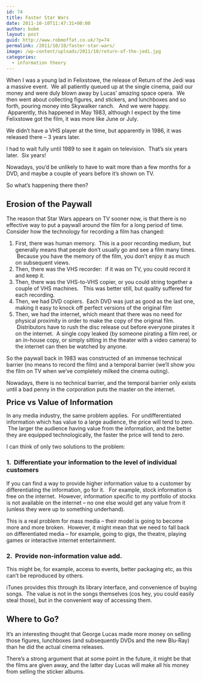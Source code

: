 ```yaml
---
id: 74
title: Faster Star Wars
date: 2011-10-10T11:47:31+00:00
author: bobm
layout: post
guid: http://www.robmoffat.co.uk/?p=74
permalink: /2011/10/10/faster-star-wars/
image: /wp-content/uploads/2011/10/return-of-the-jedi.jpg
categories:
  - information theory
---
```

When I was a young lad in Felixstowe, the release of Return of the Jedi was a massive event.  We all patiently queued up at the single cinema, paid our money and were duly blown away by Lucas&#8217; amazing space opera.  We then went about collecting figures, and stickers, and lunchboxes and so forth, pouring money into Skywalker ranch.   And we were happy.  Apparently, this happened in May 1983, although I expect by the time Felixstowe got the film, it was more like June or July.

We didn&#8217;t have a VHS player at the time, but apparently in 1986, it was released there &#8211; 3 years later.

I had to wait fully until 1989 to see it again on television.  That&#8217;s six years later.  Six years!

Nowadays, you&#8217;d be unlikely to have to wait more than a few months for a DVD, and maybe a couple of years before it&#8217;s shown on TV.

So what&#8217;s happening there then?

## Erosion of the Paywall

The reason that Star Wars appears on TV sooner now, is that there is no effective way to put a paywall around the film for a long period of time.   Consider how the technology for recording a film has changed:

  1. First, there was human memory.  This is a poor recording medium, but generally means that people don&#8217;t usually go and see a film many times.  Because you have the memory of the film, you don&#8217;t enjoy it as much on subsequent views.
  2. Then, there was the VHS recorder:  if it was on TV, you could record it and keep it.
  3. Then, there was the VHS-to-VHS copier, or you could string together a couple of VHS machines.   This was better still, but quality suffered for each recording.
  4. Then, we had DVD copiers.  Each DVD was just as good as the last one, making it easy to knock off perfect versions of the original film
  5. Then, we had the internet, which meant that there was no need for physical proximity in order to make the copy of the original film.  Distributors have to rush the disc release out before everyone pirates it on the internet.  A single copy leaked (by someone pirating a film reel, or an in-house copy, or simply sitting in the theater with a video camera) to the internet can then be watched by anyone.

So the paywall back in 1983 was constructed of an immense technical barrier (no means to record the film) and a temporal barrier (we&#8217;ll show you the film on TV when we&#8217;ve completely milked the cinema outing).

Nowadays, there is no technical barrier, and the temporal barrier only exists until a bad penny in the corporation puts the master on the internet.

<div>
  <span class="Apple-style-span" style="font-size: 20px; font-weight: bold;">Price vs Value of Information</span>
</div>

In any media industry, the same problem applies.  For undifferentiated information which has value to a large audience, the price will tend to zero.  The larger the audience having value from the information, and the better they are equipped technologically, the faster the price will tend to zero.

I can think of only two solutions to the problem:

### 1.  Differentiate your information to the level of individual customers

If you can find a way to provide higher information value to a customer by differentiating the information, go for it.   For example, stock information is free on the internet.  However, information specific to my portfolio of stocks is not available on the internet &#8211; no one else would get any value from it (unless they were up to something underhand).

This is a real problem for mass media &#8211; their model is going to become more and more broken.  However, it might mean that we need to fall back on differentiated media &#8211; for example, going to gigs, the theatre, playing games or interactive internet entertainment.

### 2.  Provide non-information value add.

This might be, for example, access to events, better packaging etc, as this can&#8217;t be reproduced by others.

iTunes provides this through its library interface, and convenience of buying songs.  The value is not in the songs themselves (cos hey, you could easily steal those), but in the convenient way of accessing them.

## Where to Go?

It&#8217;s an interesting thought that George Lucas made more money on selling those figures, lunchboxes (and subsequently DVDs and the new Blu-Ray) than he did the actual cinema releases.

There&#8217;s a strong argument that at some point in the future, it might be that the films are given away, and the latter day Lucas will make all his money from selling the sticker albums.

&nbsp;

&nbsp;

&nbsp;

&nbsp;

&nbsp;

&nbsp;

&nbsp;

&nbsp;